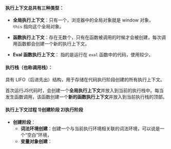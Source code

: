 #### 执行上下文总共有三种类型：

- **全局执行上下文**：只有一个，浏览器中的全局对象就是 window 对象，`this` 指向这个全局对象。

- **函数执行上下文**：存在无数个，只有在函数被调用的时候才会被创建，每次调用函数都会创建一个新的执行上下文。

- **Eval 函数执行上下文**： 指的是运行在 `eval` 函数中的代码，使用较少。

#### 执行栈（也称调用栈）：

   具有 LIFO（后进先出）结构，用于存储在代码执行阶段创建的所有执行上下文。

   首次运行JS代码时，会创建一个**全局执行上下文**并放入到当前的执行栈中。每当发生函数调用，该函数创建一个**新的函数执行上下文**并放入到当前执行栈的顶部。 

#### 执行上下文过程 1)创建阶段 2)执行阶段

- **创建阶段**：
    - **词法环境创建**：创建一个与当前执行环境相关联的词法环境，可以说是一个“空白”环境，
    - **变量对象创建**：
